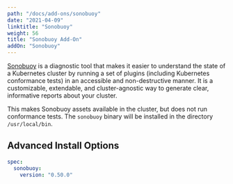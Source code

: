 ```yaml
---
path: "/docs/add-ons/sonobuoy"
date: "2021-04-09"
linktitle: "Sonobuoy"
weight: 56
title: "Sonobuoy Add-On"
addOn: "Sonobuoy"
---
```


[Sonobuoy](https://github.com/vmware-tanzu/sonobuoy) is a diagnostic tool that makes it easier to understand the state of a Kubernetes cluster by running a set of plugins (including Kubernetes conformance tests) in an accessible and non-destructive manner.
It is a customizable, extendable, and cluster-agnostic way to generate clear, informative reports about your cluster.

This makes Sonobuoy assets available in the cluster, but does not run conformance tests.
The `sonobuoy` binary will be installed in the directory `/usr/local/bin`.

## Advanced Install Options

```yaml
spec:
  sonobuoy:
    version: "0.50.0"
```
